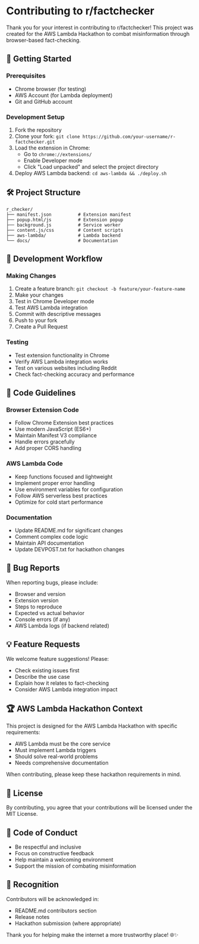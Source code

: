 # Contributing to r/factchecker

Thank you for your interest in contributing to r/factchecker! This project was created for the AWS Lambda Hackathon to combat misinformation through browser-based fact-checking.

## 🚀 Getting Started

### Prerequisites
- Chrome browser (for testing)
- AWS Account (for Lambda deployment)
- Git and GitHub account

### Development Setup
1. Fork the repository
2. Clone your fork: `git clone https://github.com/your-username/r-factchecker.git`
3. Load the extension in Chrome: 
   - Go to `chrome://extensions/`
   - Enable Developer mode
   - Click "Load unpacked" and select the project directory
4. Deploy AWS Lambda backend: `cd aws-lambda && ./deploy.sh`

## 🛠️ Project Structure

```
r_checker/
├── manifest.json          # Extension manifest
├── popup.html/js          # Extension popup
├── background.js          # Service worker
├── content.js/css         # Content scripts
├── aws-lambda/            # Lambda backend
└── docs/                  # Documentation
```

## 🔄 Development Workflow

### Making Changes
1. Create a feature branch: `git checkout -b feature/your-feature-name`
2. Make your changes
3. Test in Chrome Developer mode
4. Test AWS Lambda integration
5. Commit with descriptive messages
6. Push to your fork
7. Create a Pull Request

### Testing
- Test extension functionality in Chrome
- Verify AWS Lambda integration works
- Test on various websites including Reddit
- Check fact-checking accuracy and performance

## 📝 Code Guidelines

### Browser Extension Code
- Follow Chrome Extension best practices
- Use modern JavaScript (ES6+)
- Maintain Manifest V3 compliance
- Handle errors gracefully
- Add proper CORS handling

### AWS Lambda Code
- Keep functions focused and lightweight
- Implement proper error handling
- Use environment variables for configuration
- Follow AWS serverless best practices
- Optimize for cold start performance

### Documentation
- Update README.md for significant changes
- Comment complex code logic
- Maintain API documentation
- Update DEVPOST.txt for hackathon changes

## 🐛 Bug Reports

When reporting bugs, please include:
- Browser and version
- Extension version
- Steps to reproduce
- Expected vs actual behavior
- Console errors (if any)
- AWS Lambda logs (if backend related)

## 💡 Feature Requests

We welcome feature suggestions! Please:
- Check existing issues first
- Describe the use case
- Explain how it relates to fact-checking
- Consider AWS Lambda integration impact

## 🏆 AWS Lambda Hackathon Context

This project is designed for the AWS Lambda Hackathon with specific requirements:
- AWS Lambda must be the core service
- Must implement Lambda triggers
- Should solve real-world problems
- Needs comprehensive documentation

When contributing, please keep these hackathon requirements in mind.

## 📄 License

By contributing, you agree that your contributions will be licensed under the MIT License.

## 🤝 Code of Conduct

- Be respectful and inclusive
- Focus on constructive feedback
- Help maintain a welcoming environment
- Support the mission of combating misinformation

## 🚀 Recognition

Contributors will be acknowledged in:
- README.md contributors section
- Release notes
- Hackathon submission (where appropriate)

Thank you for helping make the internet a more trustworthy place! 🌐✨
